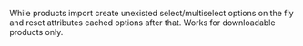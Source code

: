While products import create unexisted select/multiselect options on the fly and reset attributes cached options after that. Works for downloadable products only.
